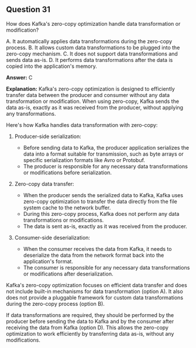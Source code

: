 ## Question 31

How does Kafka's zero-copy optimization handle data transformation or modification?

A. It automatically applies data transformations during the zero-copy process.
B. It allows custom data transformations to be plugged into the zero-copy mechanism.
C. It does not support data transformations and sends data as-is.
D. It performs data transformations after the data is copied into the application's memory.

**Answer:** C

**Explanation:**
Kafka's zero-copy optimization is designed to efficiently transfer data between the producer and consumer without any data transformation or modification. When using zero-copy, Kafka sends the data as-is, exactly as it was received from the producer, without applying any transformations.

Here's how Kafka handles data transformation with zero-copy:

1. Producer-side serialization:
   - Before sending data to Kafka, the producer application serializes the data into a format suitable for transmission, such as byte arrays or specific serialization formats like Avro or Protobuf.
   - The producer is responsible for any necessary data transformations or modifications before serialization.

2. Zero-copy data transfer:
   - When the producer sends the serialized data to Kafka, Kafka uses zero-copy optimization to transfer the data directly from the file system cache to the network buffer.
   - During this zero-copy process, Kafka does not perform any data transformations or modifications.
   - The data is sent as-is, exactly as it was received from the producer.

3. Consumer-side deserialization:
   - When the consumer receives the data from Kafka, it needs to deserialize the data from the network format back into the application's format.
   - The consumer is responsible for any necessary data transformations or modifications after deserialization.

Kafka's zero-copy optimization focuses on efficient data transfer and does not include built-in mechanisms for data transformation (option A). It also does not provide a pluggable framework for custom data transformations during the zero-copy process (option B).

If data transformations are required, they should be performed by the producer before sending the data to Kafka and by the consumer after receiving the data from Kafka (option D). This allows the zero-copy optimization to work efficiently by transferring data as-is, without any modifications.
